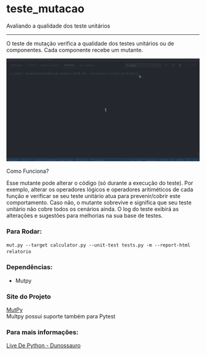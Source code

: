 # teste_mutacao
Avaliando a qualidade dos teste unitários
***  

O teste de mutação verifica a qualidade dos testes unitários ou de componentes. Cada componente recebe um mutante.

![gif](mut.gif)

Como Funciona?

Esse mutante pode alterar o código (só durante a execução do teste). Por exemplo, alterar os operadores lógicos e operadores aritiméticos de cada função e verificar se seu teste unitário atua para prevenir/cobrir este comportamento. Caso não, o mutante sobrevive e significa que seu teste unitário não cobre todos os cenários ainda. O log do teste exibirá as alterações e sugestões para melhorias na sua base de testes.


### Para Rodar:

`mut.py --target calculator.py --unit-test tests.py -m --report-html relatorio`

### Dependências:

- Mutpy

### Site do Projeto

[MutPy](https://pypi.org/project/MutPy/)  
Multpy possui suporte também para Pytest    

### Para mais informações: 
[Live De Python - Dunossauro](https://www.youtube.com/watch?v=wczL0iDtmuw&t=2267s)
